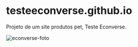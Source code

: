 # testeeconverse.github.io

Projeto de um site produtos pet, Teste Econverse.

![econverse-foto](https://user-images.githubusercontent.com/61031053/191629124-8355d6a3-8efb-4e82-a7a7-9a06ebe9bf8c.png)
